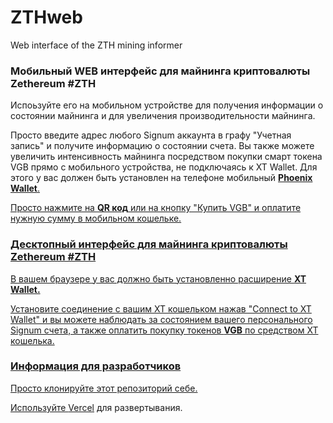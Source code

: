 # ZTHweb
Web interface of the ZTH mining informer
<h3><b>Мобильный WEB интерфейс для майнинга криптовалюты Zethereum #ZTH</b></h3>
<p>Испоьзуйте его на мобильном устройстве для получения информации о состоянии майнинга и для увеличения производительности майнинга.</p>
<p>Просто введите адрес любого Signum аккаунта в графу "Учетная запись" и получите информацию о состоянии счета. Вы также можете увеличить интенсивность майнинга посредством
покупки смарт токена VGB прямо с мобильного устройства, не подключаясь к XT Wallet. Для этого у вас должен быть установлен на телефоне мобильный <b><a href="https://phoenix-wallet.rocks">Phoenix Wallet</b>.</p>
<p>Просто нажмите на <b>QR код</b> или на кнопку "Купить VGB" и оплатите нужную сумму в мобильном кошельке.</p>
<h3>Десктопный интерфейс для майнинга криптовалюты Zethereum #ZTH</h3>
<p>В вашем браузере у вас должно быть установленно расширение <b>XT Wallet.</b></p>
<p>Установите соединение с вашим XT кошельком нажав "Connect to XT Wallet" и вы можете наблюдать за состоянием вашего персонального Signum счета, а также
оплатить покупку токенов <b>VGB</b> по средством XT кошелька.</p>
<h3><b>Информация для разработчиков</b></h3>
<p>Просто клонируйте этот репозиторий себе.</p>
<p>Используйте <a href="https://vercel.com">Vercel</a> для развертывания.</p>

